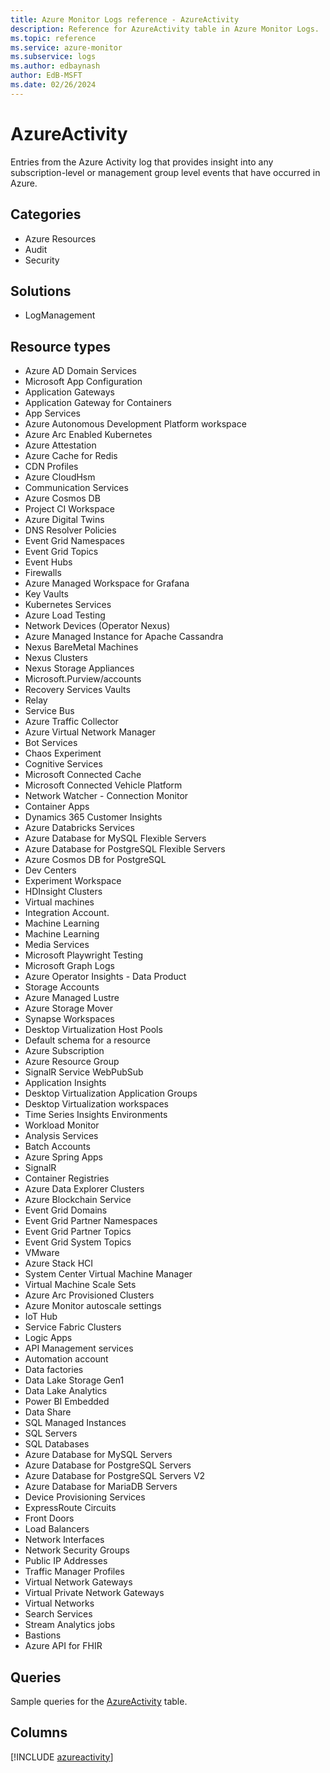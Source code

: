 ```yaml
---
title: Azure Monitor Logs reference - AzureActivity
description: Reference for AzureActivity table in Azure Monitor Logs.
ms.topic: reference
ms.service: azure-monitor
ms.subservice: logs
ms.author: edbaynash
author: EdB-MSFT
ms.date: 02/26/2024
---
```


# AzureActivity

Entries from the Azure Activity log that provides insight into any subscription-level or management group level events that have occurred in Azure.


## Categories

- Azure Resources
- Audit
- Security

## Solutions

- LogManagement

## Resource types

- Azure AD Domain Services
- Microsoft App Configuration
- Application Gateways
- Application Gateway for Containers
- App Services
- Azure Autonomous Development Platform workspace
- Azure Arc Enabled Kubernetes
- Azure Attestation
- Azure Cache for Redis
- CDN Profiles
- Azure CloudHsm
- Communication Services
- Azure Cosmos DB
- Project CI Workspace
- Azure Digital Twins
- DNS Resolver Policies
- Event Grid Namespaces
- Event Grid Topics
- Event Hubs
- Firewalls
- Azure Managed Workspace for Grafana
- Key Vaults
- Kubernetes Services
- Azure Load Testing
- Network Devices (Operator Nexus)
- Azure Managed Instance for Apache Cassandra
- Nexus BareMetal Machines
- Nexus Clusters
- Nexus Storage Appliances
- Microsoft.Purview/accounts
- Recovery Services Vaults
- Relay
- Service Bus
- Azure Traffic Collector
- Azure Virtual Network Manager
- Bot Services
- Chaos Experiment
- Cognitive Services
- Microsoft Connected Cache
- Microsoft Connected Vehicle Platform
- Network Watcher - Connection Monitor
- Container Apps
- Dynamics 365 Customer Insights
- Azure Databricks Services
- Azure Database for MySQL Flexible Servers
- Azure Database for PostgreSQL Flexible Servers
- Azure Cosmos DB for PostgreSQL
- Dev Centers
- Experiment Workspace
- HDInsight Clusters
- Virtual machines
- Integration Account.
- Machine Learning
- Machine Learning
- Media Services
- Microsoft Playwright Testing
- Microsoft Graph Logs
- Azure Operator Insights - Data Product
- Storage Accounts
- Azure Managed Lustre
- Azure Storage Mover
- Synapse Workspaces
- Desktop Virtualization Host Pools
- Default schema for a resource
- Azure Subscription
- Azure Resource Group
- SignalR Service WebPubSub
- Application Insights
- Desktop Virtualization Application Groups
- Desktop Virtualization workspaces
- Time Series Insights Environments
- Workload Monitor
- Analysis Services
- Batch Accounts
- Azure Spring Apps
- SignalR
- Container Registries
- Azure Data Explorer Clusters
- Azure Blockchain Service
- Event Grid Domains
- Event Grid Partner Namespaces
- Event Grid Partner Topics
- Event Grid System Topics
- VMware
- Azure Stack HCI
- System Center Virtual Machine Manager
- Virtual Machine Scale Sets
- Azure Arc Provisioned Clusters
- Azure Monitor autoscale settings
- IoT Hub
- Service Fabric Clusters
- Logic Apps
- API Management services
- Automation account
- Data factories
- Data Lake Storage Gen1
- Data Lake Analytics
- Power BI Embedded
- Data Share
- SQL Managed Instances
- SQL Servers
- SQL Databases
- Azure Database for MySQL Servers
- Azure Database for PostgreSQL Servers
- Azure Database for PostgreSQL Servers V2
- Azure Database for MariaDB Servers
- Device Provisioning Services
- ExpressRoute Circuits
- Front Doors
- Load Balancers
- Network Interfaces
- Network Security Groups
- Public IP Addresses
- Traffic Manager Profiles
- Virtual Network Gateways
- Virtual Private Network Gateways
- Virtual Networks
- Search Services
- Stream Analytics jobs
- Bastions
- Azure API for FHIR

## Queries

 Sample queries for the [AzureActivity](../queries/azureactivity.md) table.


## Columns
  
[!INCLUDE [azureactivity](.././tables/includes/azureactivity-include.md)]
